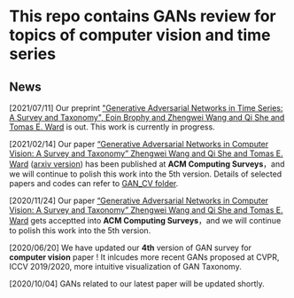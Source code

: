 This repo contains GANs review for topics of computer vision and time series
=======

## News 
[2021/07/11] Our preprint ["Generative Adversarial Networks in Time Series: A Survey and Taxonomy", Eoin Brophy and Zhengwei Wang and Qi She and Tomas E. Ward](https://arxiv.org/pdf/2107.11098.pdf) is out. This work is currently in progress.

[2021/02/14] Our paper [“Generative Adversarial Networks in Computer Vision: A Survey and Taxonomy” Zhengwei Wang and Qi She and Tomas E. Ward](https://dl.acm.org/doi/abs/10.1145/3439723) ([arxiv version](https://arxiv.org/pdf/1906.01529.pdf)) has been published at **ACM Computing Surveys**，and we will continue to polish this work into the 5th version. Details of selected papers and codes can refer to [GAN_CV folder](https://github.com/sheqi/GAN_Review/tree/master/GAN_CV).

[2020/11/24] Our paper [“Generative Adversarial Networks in Computer Vision: A Survey and Taxonomy” Zhengwei Wang and Qi She and Tomas E. Ward](https://arxiv.org/pdf/1906.01529.pdf) gets acceptted into **ACM Computing Surveys**，and we will continue to polish this work into the 5th version.

[2020/06/20] We have updated our **4th** version of GAN survey for **computer vision** paper ! It inlcudes more recent GANs proposed at CVPR, ICCV 2019/2020, more intuitive visualization of GAN Taxonomy.

[2020/10/04] GANs related to our latest paper will be updated shortly. 